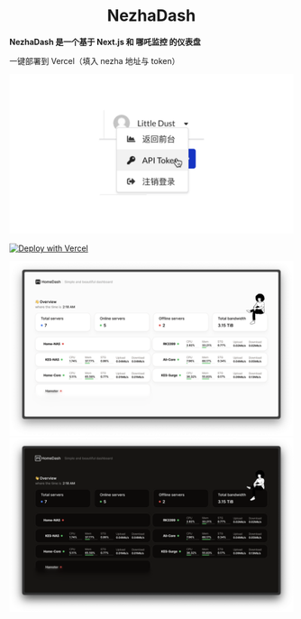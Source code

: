 <h1 align="center">NezhaDash</h1>

<strong>NezhaDash 是一个基于 Next.js 和 哪吒监控 的仪表盘</strong>
<br>

</div>

一键部署到 Vercel（填入 nezha 地址与 token）

![get-token](/.github/get-token.png)

[![Deploy with Vercel](https://vercel.com/button)](https://vercel.com/new/clone?repository-url=https%3A%2F%2Fgithub.com%2Fhamster1963%2Fnezha-dash&env=NezhaBaseUrl,NezhaAuth&project-name=nezha-dash&repository-name=nezha-dash)

![screen-shot-one](/.github/shotOne.png)
![screen-shot-two](/.github/shotTwo.png)
